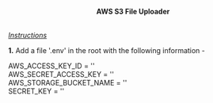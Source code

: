 <p style="text-align: center;"><strong>AWS S3 File Uploader</strong></p>
<p><br /><span style="text-decoration: underline;"><em>Instructions</em> </span></p>
<p><strong>1.</strong> Add a file '.env' in the root with the following information -</p>
<p>AWS_ACCESS_KEY_ID = ''<br />AWS_SECRET_ACCESS_KEY = ''<br />AWS_STORAGE_BUCKET_NAME = ''<br />SECRET_KEY = ''</p>